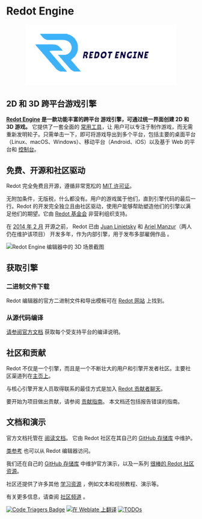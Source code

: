 # Redot Engine

<p align="center">
<a href="https://Redotengine.org">
<img src="logo_outlined.svg" width="400" alt="Redot Engine logo">
</a>
</p>

## 2D 和 3D 跨平台游戏引擎

**[Redot Engine](https://Redotengine.org) 是一款功能丰富的跨平台
游戏引擎，可通过统一界面创建 2D 和 3D 游戏。** 它提供了一套全面的 [常用工具](https://Redotengine.org/features)，让
用户可以专注于制作游戏，而无需重新发明轮子。只需单击一下，即可将游戏导出到多个平台，包括主要的桌面平台（Linux、macOS、Windows）、移动平台（Android、iOS）以及基于 Web 的平台和 [控制台](https://docs.Redotengine.org/en/latest/tutorials/platform/consoles.html)。

## 免费、开源和社区驱动

Redot 完全免费且开源，遵循非常宽松的 [MIT 许可证](https://Redotengine.org/license)。

无附加条件，无版税，什么都没有。用户的游戏属于他们，直到引擎代码的最后一行。Redot 的开发完全独立且由社区驱动，使用户能够帮助塑造他们的引擎以满足他们的期望。它由 [Redot 基金会](https://Redot.foundation/) 非营利组织支持。

在 [2014 年 2 月](https://github.com/Redotengine/Redot/commit/0b806ee0fc9097fa7bda7ac0109191c9c5e0a1ac) 开源之前，
Redot 已由 [Juan Linietsky](https://github.com/reduz) 和
[Ariel Manzur](https://github.com/punto-)（两人仍在维护该项目）
开发多年，作为内部引擎，用于发布多部雇佣作品
。

![Redot Engine 编辑器中的 3D 场景截图](https://raw.githubusercontent.com/Redotengine/Redot-design/master/screenshots/editor_tps_demo_1920x1080.jpg)

## 获取引擎

### 二进制文件下载

Redot 编辑器的官方二进制文件和导出模板可在
[Redot 网站](https://Redotengine.org/download) 上找到。

### 从源代码编译

[请参阅官方文档](https://docs.Redotengine.org/en/latest/contributing/development/compiling)
获取每个受支持平台的编译说明。

## 社区和贡献

Redot 不仅是一个引擎，而且是一个不断壮大的用户和引擎开发者社区。主要社区渠道列在[主页上](https://Redotengine.org/community)。

与核心引擎开发人员取得联系的最佳方式是加入
[Redot 贡献者聊天](https://chat.Redotengine.org)。

要开始为项目做出贡献，请参阅 [贡献指南](CONTRIBUTING.md)。
本文档还包括报告错误的指南。

## 文档和演示

官方文档托管在 [阅读文档](https://docs.Redotengine.org)。
它由 Redot 社区在其自己的 [GitHub 存储库](https://github.com/Redotengine/Redot-docs) 中维护。

[类参考](https://docs.Redotengine.org/en/latest/classes/)
也可以从 Redot 编辑器访问。

我们还在自己的 [GitHub 存储库](https://github.com/Redotengine/Redot-demo-projects)
中维护官方演示，以及一系列 [很棒的 Redot 社区资源](https://github.com/Redotengine/awesome-Redot)。

社区还提供了许多其他
[学习资源](https://docs.Redotengine.org/en/latest/community/tutorials.html)
，例如文本和视频教程、演示等。

有关更多信息，请查阅 [社区频道](https://Redotengine.org/community)
。

[![Code Triagers Badge](https://www.codetriage.com/Redotengine/Redot/badges/users.svg)](https://www.codetriage.com/Redotengine/Redot)
[![在 Weblate 上翻译](https://hosted.weblate.org/widgets/Redot-engine/-/Redot/svg-badge.svg)](https://hosted.weblate.org/engage/Redot-engine/?utm_source=widget)
[![TODOs](https://badgen.net/https/api.tickgit.com/badgen/github.com/Redotengine/Redot)](https://www.tickgit.com/browse?repo=github.com/Redotengine/Redot)
